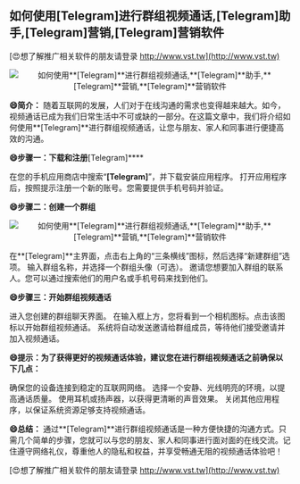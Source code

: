 ## **如何使用**[Telegram]**进行群组视频通话,**[Telegram]**助手,**[Telegram]**营销,**[Telegram]**营销软件**

[😍想了解推广相关软件的朋友请登录 http://www.vst.tw](http://www.vst.tw)

 <center><img src="https://vst.tw/MP4/tuiguang/png/7.png" alt="如何使用**[Telegram]**进行群组视频通话,**[Telegram]**助手,**[Telegram]**营销,**[Telegram]**营销软件"></center>

**😄简介：**
随着互联网的发展，人们对于在线沟通的需求也变得越来越大。如今，视频通话已成为我们日常生活中不可或缺的一部分。在这篇文章中，我们将介绍如何使用**[Telegram]**进行群组视频通话，让您与朋友、家人和同事进行便捷高效的沟通。

**😄步骤一：下载和注册**[Telegram]****

在您的手机应用商店中搜索“**[Telegram]**”，并下载安装应用程序。
打开应用程序后，按照提示注册一个新的账号。您需要提供手机号码并验证。

**😄步骤二：创建一个群组**

 <center><img src="https://vst.tw/MP4/tuiguang/png/0.png" alt="如何使用**[Telegram]**进行群组视频通话,**[Telegram]**助手,**[Telegram]**营销,**[Telegram]**营销软件"></center>

在**[Telegram]**主界面，点击右上角的“三条横线”图标，然后选择“新建群组”选项。
输入群组名称，并选择一个群组头像（可选）。
邀请您想要加入群组的联系人。您可以通过搜索他们的用户名或手机号码来找到他们。

**😄步骤三：开始群组视频通话**

进入您创建的群组聊天界面。
在输入框上方，您将看到一个相机图标。点击该图标以开始群组视频通话。
系统将自动发送邀请给群组成员，等待他们接受邀请并加入视频通话。

**😄提示：为了获得更好的视频通话体验，建议您在进行群组视频通话之前确保以下几点：**

确保您的设备连接到稳定的互联网网络。
选择一个安静、光线明亮的环境，以提高通话质量。
使用耳机或扬声器，以获得更清晰的声音效果。
关闭其他应用程序，以保证系统资源足够支持视频通话。

**😄总结：**
通过**[Telegram]**进行群组视频通话是一种方便快捷的沟通方式。只需几个简单的步骤，您就可以与您的朋友、家人和同事进行面对面的在线交流。记住遵守网络礼仪，尊重他人的隐私和权益，并享受畅通无阻的视频通话体验吧！

[😍想了解推广相关软件的朋友请登录 http://www.vst.tw](http://www.vst.tw)



